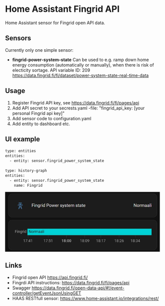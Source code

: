 # Home Assistant Fingrid API

Home Assistant sensor for Fingrid open API data.

## Sensors
Currently only one simple sensor:
- **fingrid-power-system-state** Can be used to e.g. ramp down home energy consumption (automatically or manually), when there is risk of electicity sortage. API variable ID: 209 https://data.fingrid.fi/fi/dataset/power-system-state-real-time-data

## Usage
1. Register Fingrid API key, see https://data.fingrid.fi/fi/pages/api
2. Add API secret to your secrests.yaml -file: "fingrid_api_key: [your personal Fingrid api key]"
4. Add sensor code to configuration.yaml
5. Add entity to dashboard etc.

## UI example

```
type: entities
entities:
  - entity: sensor.fingrid_power_system_state

type: history-graph
entities:
  - entity: sensor.fingrid_power_system_state
    name: Fingrid
```

![Fingrid power status dashboard example!](/examples/haas-fingrid-power-status.jpg "Fingrid power status dashboard example")

## Links
- Fingrid open API https://api.fingrid.fi/ 
- Fingrdi API instructions: https://data.fingrid.fi/fi/pages/api
- Swagger https://data.fingrid.fi/open-data-api/#!/event-controller/getEventJsonUsingGET
- HAAS RESTfull sensor: https://www.home-assistant.io/integrations/rest/
